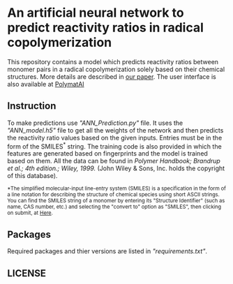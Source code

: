 # An artificial neural network to predict reactivity ratios in radical copolymerization
This repository contains a model which predicts reactivity ratios between monomer pairs in a radical copolymerization solely based on their chemical structures. More details are described in [our paper](https://www). The user interface is also available at [PolymatAI](http://polymatai.pythonanywhere.com/search)

## Instruction
To make predictions use *"ANN_Prediction.py"* file. It uses the *"ANN_model.h5"* file to get all the weights of the network and then predicts the reactivity ratio values based on the given inputs. Entries must be in the form of the SMILES<sup>*</sup> string. The training code is also provided in which the features are generated based on fingerprints and the model is trained based on them. All the data can be found in *Polymer Handbook; Brandrup et al.; 4th edition.; Wiley, 1999.* (John Wiley & Sons, Inc. holds the copyright of this database).

<sub>*The simplified molecular-input line-entry system (SMILES) is a specification in the form of a line notation for describing the structure of chemical species using short ASCII strings. You can find the SMILES string of a monomer by entering its "Structure Identifier" (such as name, CAS number, etc.) and selecting the "convert to" option as "SMILES", then clicking on submit, at [Here](https://cactus.nci.nih.gov/chemical/structure).</sub>

## Packages
Required packages and thier versions are listed in *"requirements.txt"*.

## LICENSE

